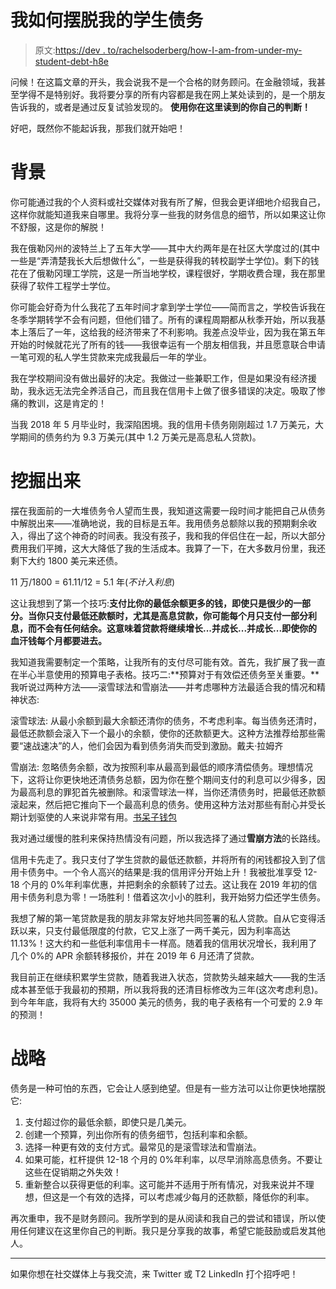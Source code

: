 # 我如何摆脱我的学生债务

> 原文:[https://dev . to/rachelsoderberg/how-I-am-from-under-my-student-debt-h8e](https://dev.to/rachelsoderberg/how-i-am-getting-out-from-under-my-student-debt-h8e)

问候！在这篇文章的开头，我会说我不是一个合格的财务顾问。在金融领域，我甚至学得不是特别好。我将要分享的所有内容都是我在网上某处读到的，是一个朋友告诉我的，或者是通过反复试验发现的。
**使用你在这里读到的你自己的判断！**

好吧，既然你不能起诉我，那我们就开始吧！

# 背景

你可能通过我的个人资料或社交媒体对我有所了解，但我会更详细地介绍我自己，这样你就能知道我来自哪里。我将分享一些我的财务信息的细节，所以如果这让你不舒服，这是你的解脱！

我在俄勒冈州的波特兰上了五年大学——其中大约两年是在社区大学度过的(其中一些是“弄清楚我长大后想做什么”，一些是获得我的转校副学士学位)。剩下的钱花在了俄勒冈理工学院，这是一所当地学校，课程很好，学期收费合理，我在那里获得了软件工程学士学位。

你可能会好奇为什么我花了五年时间才拿到学士学位——简而言之，学校告诉我在冬季学期转学不会有问题，但他们错了。所有的课程周期都从秋季开始，所以我基本上落后了一年，这给我的经济带来了不利影响。我差点没毕业，因为我在第五年开始的时候就花光了所有的钱——我很幸运有一个朋友相信我，并且愿意联合申请一笔可观的私人学生贷款来完成我最后一年的学业。

我在学校期间没有做出最好的决定。我做过一些兼职工作，但是如果没有经济援助，我永远无法完全养活自己，而且我在信用卡上做了很多错误的决定。吸取了惨痛的教训，这是肯定的！

当我 2018 年 5 月毕业时，我深陷困境。我的信用卡债务刚刚超过 1.7 万美元，大学期间的债务约为 9.3 万美元(其中 1.2 万美元是高息私人贷款)。

# 挖掘出来

摆在我面前的一大堆债务令人望而生畏，我知道这需要一段时间才能把自己从债务中解脱出来——准确地说，我的目标是五年。我用债务总额除以我的预期剩余收入，得出了这个神奇的时间表。我没有孩子，我和我的伴侣住在一起，所以大部分费用我们平摊，这大大降低了我的生活成本。我算了一下，在大多数月份里，我还剩下大约 1800 美元来还债。

11 万/1800 = 61.11/12 = 5.1 年(*不计入利息*)

这让我想到了第一个技巧:**支付比你的最低余额更多的钱，即使只是很少的一部分。当你只支付最低还款额时，尤其是高息贷款，你可能每个月只支付一部分利息，而不会有任何结余。这意味着贷款将继续增长...并成长...并成长...即使你的血汗钱每个月都要进去。**

我知道我需要制定一个策略，让我所有的支付尽可能有效。首先，我扩展了我一直在半心半意使用的预算电子表格。技巧二:**预算对于有效偿还债务至关重要。**我听说过两种方法——滚雪球法和雪崩法——并考虑哪种方法最适合我的情况和精神状态:

滚雪球法:
从最小余额到最大余额还清你的债务，不考虑利率。每当债务还清时，最低还款额会滚入下一个最小的余额，使你的还款额更大。这种方法推荐给那些需要“速战速决”的人，他们会因为看到债务消失而受到激励。戴夫·拉姆齐

雪崩法:
忽略债务余额，改为按照利率从最高到最低的顺序清偿债务。理想情况下，这将让你更快地还清债务总额，因为你在整个期间支付的利息可以少得多，因为最高利息的罪犯首先被删除。和滚雪球法一样，当你还清债务时，把最低还款额滚起来，然后把它推向下一个最高利息的债务。使用这种方法对那些有耐心并受长期计划驱使的人来说非常有用。[书呆子钱包](https://www.nerdwallet.com/blog/finance/what-is-a-debt-avalanche/)

我对通过缓慢的胜利来保持热情没有问题，所以我选择了通过**雪崩方法**的长路线。

信用卡先走了。我只支付了学生贷款的最低还款额，并将所有的闲钱都投入到了信用卡债务中。一个令人高兴的结果是:我的信用评分开始上升！我被批准享受 12-18 个月的 0%年利率优惠，并把剩余的余额转了过去。这让我在 2019 年初的信用卡债务利息为零！一场胜利！借着这次小小的胜利，我开始努力偿还学生债务。

我想了解的第一笔贷款是我的朋友非常友好地共同签署的私人贷款。自从它变得活跃以来，只支付最低限度的付款，它又上涨了一两千美元，因为利率高达 11.13%！这大约和一些低利率信用卡一样高。随着我的信用状况增长，我利用了几个 0%的 APR 余额转移报价，并在 2019 年 6 月还清了贷款。

我目前正在继续积累学生贷款，随着我进入状态，贷款势头越来越大——我的生活成本甚至低于我最初的预期，所以我将我的还清目标修改为三年(这次考虑利息)。到今年年底，我将有大约 35000 美元的债务，我的电子表格有一个可爱的 2.9 年的预测！

# 战略

债务是一种可怕的东西，它会让人感到绝望。但是有一些方法可以让你更快地摆脱它:

1.  支付超过你的最低余额，即使只是几美元。
2.  创建一个预算，列出你所有的债务细节，包括利率和余额。
3.  选择一种更有效的支付方式。最常见的是滚雪球法和雪崩法。
4.  如果可能，杠杆提供 12-18 个月的 0%年利率，以尽早消除高息债务。不要让这些在促销期之外失效！
5.  重新整合以获得更低的利率。这可能并不适用于所有情况，对我来说并不理想，但这是一个有效的选择，可以考虑减少每月的还款额，降低你的利率。

再次重申，我不是财务顾问。我所学到的是从阅读和我自己的尝试和错误，所以使用任何建议在这里你自己的判断。我只是分享我的故事，希望它能鼓励或启发其他人。

* * *

如果你想在社交媒体上与我交流，来 Twitter 或 T2 LinkedIn 打个招呼吧！